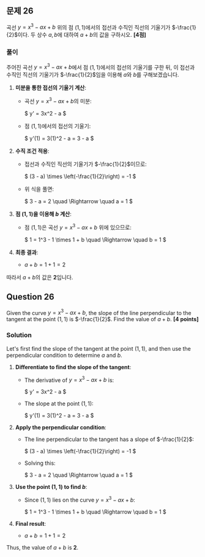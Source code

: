 ## 문제 26
곡선 $y = x^3 - ax + b$ 위의 점 $(1, 1)$에서의 접선과 수직인 직선의 기울기가 $-\frac{1}{2}$이다. 두 상수 $a, b$에 대하여 $a + b$의 값을 구하시오. **[4점]**

### 풀이  
주어진 곡선 $y = x^3 - ax + b$에서 점 $(1, 1)$에서의 접선의 기울기를 구한 뒤, 이 접선과 수직인 직선의 기울기가 $-\frac{1}{2}$임을 이용해 $a$와 $b$를 구해보겠습니다.

1. **미분을 통한 접선의 기울기 계산**:

   - 곡선 $y = x^3 - ax + b$의 미분:

     $
     y' = 3x^2 - a
     $

   - 점 $(1, 1)$에서의 접선의 기울기:

     $
     y'(1) = 3(1)^2 - a = 3 - a
     $

2. **수직 조건 적용**:

   - 접선과 수직인 직선의 기울기가 $-\frac{1}{2}$이므로:

     $
     (3 - a) \times \left(-\frac{1}{2}\right) = -1
     $

   - 위 식을 풀면:

     $
     3 - a = 2 \quad \Rightarrow \quad a = 1
     $

3. **점 $(1, 1)$을 이용해 $b$ 계산**:

   - 점 $(1, 1)$은 곡선 $y = x^3 - ax + b$ 위에 있으므로:

     $
     1 = 1^3 - 1 \times 1 + b \quad \Rightarrow \quad b = 1
     $

4. **최종 결과**:

   - $a + b = 1 + 1 = 2$

따라서 $a + b$의 값은 **2**입니다.

## Question 26
Given the curve $y = x^3 - ax + b$, the slope of the line perpendicular to the tangent at the point $(1, 1)$ is $-\frac{1}{2}$. Find the value of $a + b$. **[4 points]**

### Solution  
Let's first find the slope of the tangent at the point $(1, 1)$, and then use the perpendicular condition to determine $a$ and $b$.

1. **Differentiate to find the slope of the tangent**:

   - The derivative of $y = x^3 - ax + b$ is:

     $
     y' = 3x^2 - a
     $

   - The slope at the point $(1, 1)$:

     $
     y'(1) = 3(1)^2 - a = 3 - a
     $

2. **Apply the perpendicular condition**:

   - The line perpendicular to the tangent has a slope of $-\frac{1}{2}$:

     $
     (3 - a) \times \left(-\frac{1}{2}\right) = -1
     $
   - Solving this:

     $
     3 - a = 2 \quad \Rightarrow \quad a = 1
     $

3. **Use the point $(1, 1)$ to find $b$**:

   - Since $(1, 1)$ lies on the curve $y = x^3 - ax + b$:
   
     $
     1 = 1^3 - 1 \times 1 + b \quad \Rightarrow \quad b = 1
     $

4. **Final result**:
   - $a + b = 1 + 1 = 2$

Thus, the value of $a + b$ is **2**.
